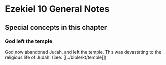 # Ezekiel 10 General Notes
## Special concepts in this chapter

### God left the temple

God now abandoned Judah, and left the temple. This was devastating to the religious life of Judah. (See: [[../bible/kt/temple]])